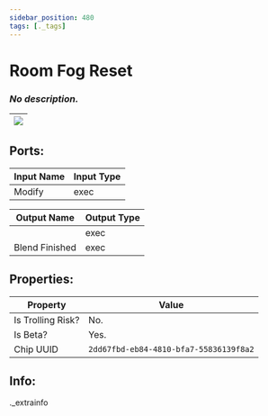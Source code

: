 ```yaml
---
sidebar_position: 480
tags: [._tags]
---
```


# Room Fog Reset


### *No description.*

| ![](https://images-ext-2.discordapp.net/external/MPmIaQzlEPmgGWlgi-WxBBXt0Bjv_zWPkg1y1f_sy3s/https/www.recroomcircuits.com/image/circuit/absolute-value?width=206&height=108) |
|-----|

## Ports:

| Input Name | Input Type |
|-----------|-----------|
| Modify | exec |

| Output Name | Output Type |
|-----------|-----------|
|  | exec |
| Blend Finished | exec |

## Properties:

| Property  | Value |
|-------------------|-----------|
| Is Trolling Risk? | No. |
| Is Beta? | Yes. |
| Chip UUID | `2dd67fbd-eb84-4810-bfa7-55836139f8a2` |

## Info:
._extrainfo